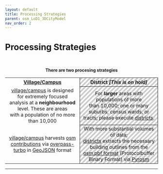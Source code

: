 ```yaml
---
layout: default
title: Processing Strategies
parent: osm_LoD1_3DCityModel
nav_order: 2
---
```


# Processing Strategies
<!-- {: .no_toc } -->
&nbsp;

<p align="center"><b>There are two procesing strategies</b></p>

<!--| [Village/Campus](https://github.com/AdrianKriger/osm_LoD1_3DCityModel/tree/main/village_campus) | [District](https://github.com/AdrianKriger/osm_LoD1_3DCityModel/tree/main/districts) *[on hold]*|
| :-----: | :-----: |
| [village/campus]((https://github.com/AdrianKriger/osm_LoD1_3DCityModel/tree/main/village_campus)) is designed for extremely focused analysis at a **neighbourhood** level. These are areas <br /> with a population of no more than 10 000| For **larger** areas with populations of more <br /> than 10 000;  one or many suburbs, census wards or tracts; please execute [districts](https://github.com/AdrianKriger/osm_LoD1_3DCityModel/tree/main/districts).|
| [village/campus]((https://github.com/AdrianKriger/osm_LoD1_3DCityModel/tree/main/village_campus)) harvests [osm contributions](https://www.openstreetmap.org/about) via [overpass-turbo](https://wiki.openstreetmap.org/wiki/Overpass_turbo) in [GeoJSON](https://geojson.org/) format| With more substantial volumes of data;<br />[districts]((https://github.com/AdrianKriger/osm_LoD1_3DCityModel/tree/main/districts)) extracts the necessary building outlines from the [osm.pbf format](https://wiki.openstreetmap.org/wiki/PBF_Format) (Protocolbuffer Binary Format) via [Pyrosm](https://pyrosm.readthedocs.io/en/latest/)|-->

<table>
  <tr>
    <th align="center"><a href="https://github.com/AdrianKriger/osm_LoD1_3DCityModel/tree/main/village_campus">Village/Campus</a></th>
    <th style="background: repeating-linear-gradient(-45deg, transparent, transparent 5px, rgba(0,0,0,0.2) 5px, rgba(0,0,0,0.2) 10px); text-align: center; border: 1px solid black;">District <em><strong>[This is on hold]</strong></em></th>
  </tr>
  <tr>
    <td align="center"><a href="https://github.com/AdrianKriger/osm_LoD1_3DCityModel/tree/main/village_campus">village/campus</a> is designed for extremely focused analysis at a <strong>neighbourhood</strong> level. These are areas <br /> with a population of no more than 10,000</td>
    <td style="background: repeating-linear-gradient(-45deg, transparent, transparent 5px, rgba(0,0,0,0.2) 5px, rgba(0,0,0,0.2) 10px); text-align: center; border: 1px solid black;">For <strong>larger</strong> areas with populations of more <br /> than 10,000; one or many suburbs, census wards, or tracts; please execute <a href="https://github.com/AdrianKriger/osm_LoD1_3DCityModel/tree/main/districts">districts</a>.</td>
  </tr>
  <tr>
    <td align="center"><a href="https://github.com/AdrianKriger/osm_LoD1_3DCityModel/tree/main/village_campus">village/campus</a> harvests <a href="https://www.openstreetmap.org/about">osm contributions</a> via <a href="https://wiki.openstreetmap.org/wiki/Overpass_turbo">overpass-turbo</a> in <a href="https://geojson.org/">GeoJSON</a> format</td>
    <td style="background: repeating-linear-gradient(-45deg, transparent, transparent 5px, rgba(0,0,0,0.2) 5px, rgba(0,0,0,0.2) 10px); text-align: center; border: 1px solid black;">With more substantial volumes of data;<br /><a href="https://github.com/AdrianKriger/osm_LoD1_3DCityModel/tree/main/districts">districts</a> extracts the necessary building outlines from the <a href="https://wiki.openstreetmap.org/wiki/PBF_Format">osm.pbf format</a> (Protocolbuffer Binary Format) via <a href="https://pyrosm.readthedocs.io/en/latest/">Pyrosm</a></td>
  </tr>
</table>


<!--  Table of contents
{: .no_toc .text-delta }

<!-- |<td colspan=3><b>The reason for this is</b></td> -->
<!-- ||<b>The reason for this is</b>|| 

1. TOC
{:toc}--> 

--- 

